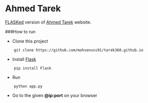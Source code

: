 Ahmed Tarek
===========

[FLASKed](http://flask.pocoo.org/) version of [Ahmed Tarek](http://tarek360.github.io/) website.

###How to run
 - Clone this project

```
	git clone https://github.com/mohsenuss91/tarek360.github.io

```

 - Install [Flask](https://github.com/pallets/flask)

```
	pip install Flask

```
 
 - Run 

```
	python app.py

```

 - Go to the given **@ip:port** on your browser